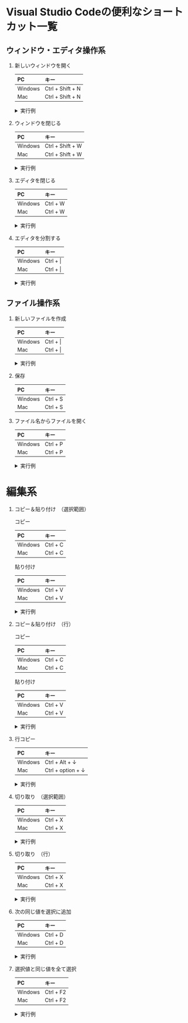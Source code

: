 # Visual Studio Codeの便利なショートカット一覧

## ウィンドウ・エディタ操作系

1. 新しいウィンドウを開く

    |PC|キー|
    |---|---|
    |Windows|Ctrl + Shift + N|
    |Mac|Ctrl + Shift + N|

    <details><summary>実行例</summary><div>
      <img src="./img/newWindow.gif">
	  </div></details> 

2. ウィンドウを閉じる

    |PC|キー|
    |---|---|
    |Windows|Ctrl + Shift + W|
    |Mac|Ctrl + Shift + W|

    <details><summary>実行例</summary><div>
      <img src="./img/closeWindow.gif">
	  </div></details> 

3. エディタを閉じる

    |PC|キー|
    |---|---|
    |Windows|Ctrl + W|
    |Mac|Ctrl + W|

    <details><summary>実行例</summary><div>
      <img src="./img/closeEditor.gif">
	  </div></details>

4. エディタを分割する

    |PC|キー|
    |---|---|
    |Windows|Ctrl + \|
    |Mac|Ctrl + \|

    <details><summary>実行例</summary><div>
      <img src="./img/divideEditor.gif">
	  </div></details>

## ファイル操作系

1. 新しいファイルを作成

    |PC|キー|
    |---|---|
    |Windows|Ctrl + \|
    |Mac|Ctrl + \|

    <details><summary>実行例</summary><div>
      <img src="./img/newFile.gif">
	  </div></details>

2. 保存

    |PC|キー|
    |---|---|
    |Windows|Ctrl + S|
    |Mac|Ctrl + S|

3. ファイル名からファイルを開く

    |PC|キー|
    |---|---|
    |Windows|Ctrl + P|
    |Mac|Ctrl + P|

    <details><summary>実行例</summary><div>
      <img src="./img/quickOpen.gif">
	  </div></details>

# 編集系

1. コピー＆貼り付け　（選択範囲）

    コピー
    
    |PC|キー|
    |---|---|
    |Windows|Ctrl + C|
    |Mac|Ctrl + C|

    貼り付け
    
    |PC|キー|
    |---|---|
    |Windows|Ctrl + V|
    |Mac|Ctrl + V|

    <details><summary>実行例</summary><div>
      <img src="./img/copy_paste.gif">
	  </div></details>

2. コピー＆貼り付け　（行）

    コピー
    
    |PC|キー|
    |---|---|
    |Windows|Ctrl + C|
    |Mac|Ctrl + C|

    貼り付け
    
    |PC|キー|
    |---|---|
    |Windows|Ctrl + V|
    |Mac|Ctrl + V|

    <details><summary>実行例</summary><div>
      <img src="./img/copy_paste.gif">
	  </div></details>

3. 行コピー

    |PC|キー|
    |---|---|
    |Windows|Ctrl + Alt + ↓|
    |Mac|Ctrl + option + ↓|

    <details><summary>実行例</summary><div>
      <img src="./img/copy_row.gif">
	  </div></details>

3. 切り取り　（選択範囲）

    |PC|キー|
    |---|---|
    |Windows|Ctrl + X|
    |Mac|Ctrl + X|

    <details><summary>実行例</summary><div>
      <img src="./img/cut.gif">
	  </div></details>

3. 切り取り　（行）

    |PC|キー|
    |---|---|
    |Windows|Ctrl + X|
    |Mac|Ctrl + X|

    <details><summary>実行例</summary><div>
      <img src="./img/cut_row.gif">
	  </div></details>

4. 次の同じ値を選択に追加

    |PC|キー|
    |---|---|
    |Windows|Ctrl + D|
    |Mac|Ctrl + D|

    <details><summary>実行例</summary><div>
      <img src="./img/copy_paste_row.gif">
	  </div></details>

5. 選択値と同じ値を全て選択

    |PC|キー|
    |---|---|
    |Windows|Ctrl + F2|
    |Mac|Ctrl + F2|

    <details><summary>実行例</summary><div>
      <img src="./img/allSelect.gif">
	  </div></details>
